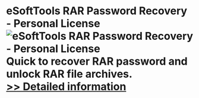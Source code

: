 # eSoftTools RAR Password Recovery - Personal License<br />![eSoftTools RAR Password Recovery - Personal License](https://mycommerce.akamaized.net/api/pimages/P300975851/BIG/300975851.PNG)<br />Quick to recover RAR password and unlock RAR file archives.<br />[>> Detailed information](https://secure.shareit.com/shareit/product.html?productid=300975851&affiliateid=200057808)